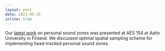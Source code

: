 ```yaml
---
layout: post
date: 2023-05-15
inline: true
---
```


Our <a href="https://www.aes.org/e-lib/browse.cfm?elib=22071">latest work</a> on personal sound zones was presented at AES 154 at Aalto University in Finland. We discussed optimal spatial sampling scheme for implementing head-tracked personal sound zones.
